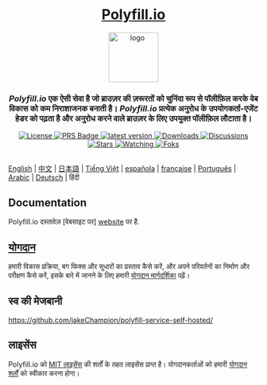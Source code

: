 
<div align="center">
  <h1><a href="https://polyfill.io">Polyfill.io</a></h1>

  <a href="https://polyfill.io"><img height="100px" alt="logo" src="https://polyfill.io/img/logo.svg"/></a>
  
  <h3><em>Polyfill.io</em> एक ऐसी सेवा है जो ब्राउज़र की ज़रूरतों को चुनिंदा रूप से पॉलीफ़िल करके वेब विकास को कम निराशाजनक बनाती है। <em>Polyfill.io</em> प्रत्येक अनुरोध के उपयोगकर्ता-एजेंट हेडर को पढ़ता है और अनुरोध करने वाले ब्राउज़र के लिए उपयुक्त पॉलीफ़िल लौटाता है।</h3>
<div>

  <a href="./LICENSE.md">
    <img src="https://img.shields.io/github/license/polyfillpolyfill/polyfill-service?logo=github" alt="License" />
  </a>
  <a href=".github/CONTRIBUTING.md">
    <img src="https://img.shields.io/badge/PRs-welcome-brightgreen.svg" alt="PRS Badge" />
  </a> 
  <a href="https://github.com/polyfillpolyfill/polyfill-service/releases">
    <img src="https://img.shields.io/github/v/release/polyfillpolyfill/polyfill-service?logo=github" alt="latest version" />
  </a>
  <a href="https://github.com/polyfillpolyfill/polyfill-service/releases">
    <img src="https://img.shields.io/github/downloads/polyfillpolyfill/polyfill-service/total?logo=github&color=239F7AEA" alt="Downloads" />
  </a>
  <a href="https://github.com/polyfillpolyfill/polyfill-service/releases">
    <img src="https://img.shields.io/github/discussions/polyfillpolyfill/polyfill-service?logo=github&color=23ED8936" alt="Discussions" />
  </a>
  <a href="https://github.com/polyfillpolyfill/polyfill-service/stargazers">
    <img src="https://img.shields.io/github/stars/polyfillpolyfill/polyfill-service?style=plastic&logo=github&color=%23FFAC2D" alt="Stars" />
  </a>
  <a href="https://github.com/polyfillpolyfill/polyfill-service/watchers">
    <img src="https://img.shields.io/github/watchers/polyfillpolyfill/polyfill-service?style=plastic&logo=github&color=%231C1C1C" alt="Watching" />
  </a>
  <a href="https://github.com/polyfillpolyfill/polyfill-service/forks">
    <img src="https://img.shields.io/github/forks/polyfillpolyfill/polyfill-service?style=plastic&logo=github&color=%236C6C6C" alt="Foks" />
    
</div>
</div>

##

[English](./README.md) | [中文](./README_cn.md) | [日本語](./README_ja.md) | [Tiếng Việt](./README_vt.md) | [española](./README_es.md) | [française](./README_fr.md) | [Português](./README_pt.md) | [Arabic](./README_ar.md) | [Deutsch](./README_de.md) | हिंदी

## Documentation

Polyfill.io दस्तावेज़ [वेबसाइट पर] [website] पर है.


## [योगदान][contributing guide]

हमारी विकास प्रक्रिया, बग फिक्स और सुधारों का प्रस्ताव कैसे करें, और अपने परिवर्तनों का निर्माण और परीक्षण कैसे करें, इसके बारे में जानने के लिए हमारी [योगदान मार्गदर्शिका][contributing guide] पढ़ें।

## स्व की मेजबानी

<https://github.com/jakeChampion/polyfill-service-self-hosted/>


## लाइसेंस

Polyfill.io को [MIT लाइसेंस][license] की शर्तों के तहत लाइसेंस प्राप्त है। योगदानकर्ताओं को हमारी [योगदान शर्तों][contribution terms] को स्वीकार करना होगा।

[contributing guide]: ./.github/CONTRIBUTING.md
[contribution terms]: ./.github/contribution_licence_agreement.md
[license]: ./LICENSE.md
[license-badge]: https://img.shields.io/badge/license-MIT-blue.svg
[pull-requests-badge]: https://img.shields.io/badge/PRs-welcome-brightgreen.svg
[website]: https://polyfill.io
